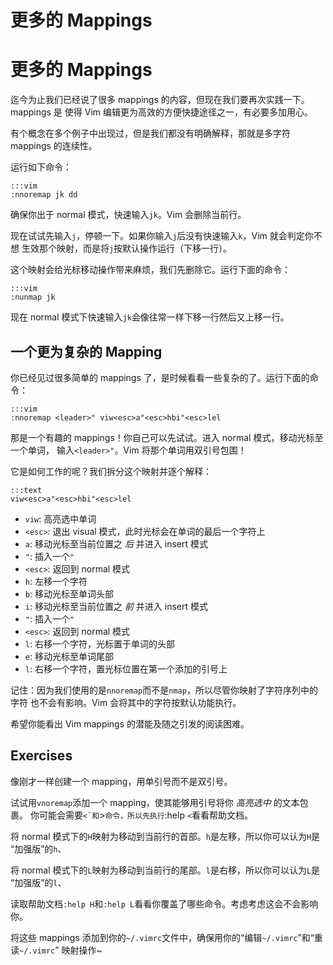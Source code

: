 # 更多的 Mappings

# 更多的 Mappings

迄今为止我们已经说了很多 mappings 的内容，但现在我们要再次实践一下。mappings 是 使得 Vim 编辑更为高效的方便快捷途径之一，有必要多加用心。

有个概念在多个例子中出现过，但是我们都没有明确解释，那就是多字符 mappings 的连续性。

运行如下命令：

```
:::vim
:nnoremap jk dd 
```

确保你出于 normal 模式，快速输入`jk`。Vim 会删除当前行。

现在试试先输入`j`，停顿一下。如果你输入`j`后没有快速输入`k`，Vim 就会判定你不想 生效那个映射，而是将`j`按默认操作运行（下移一行）。

这个映射会给光标移动操作带来麻烦，我们先删除它。运行下面的命令：

```
:::vim
:nunmap jk 
```

现在 normal 模式下快速输入`jk`会像往常一样下移一行然后又上移一行。

## 一个更为复杂的 Mapping

你已经见过很多简单的 mappings 了，是时候看看一些复杂的了。运行下面的命令：

```
:::vim
:nnoremap <leader>" viw<esc>a"<esc>hbi"<esc>lel 
```

那是一个有趣的 mappings！你自己可以先试试。进入 normal 模式，移动光标至一个单词， 输入`<leader>"`。Vim 将那个单词用双引号包围！

它是如何工作的呢？我们拆分这个映射并逐个解释：

```
:::text
viw<esc>a"<esc>hbi"<esc>lel 
```

*   `viw`: 高亮选中单词
*   `<esc>`: 退出 visual 模式，此时光标会在单词的最后一个字符上
*   `a`: 移动光标至当前位置之 *后* 并进入 insert 模式
*   `"`: 插入一个`"`
*   `<esc>`: 返回到 normal 模式
*   `h`: 左移一个字符
*   `b`: 移动光标至单词头部
*   `i`: 移动光标至当前位置之 *前* 并进入 insert 模式
*   `"`: 插入一个`"`
*   `<esc>`: 返回到 normal 模式
*   `l`: 右移一个字符，光标置于单词的头部
*   `e`: 移动光标至单词尾部
*   `l`: 右移一个字符，置光标位置在第一个添加的引号上

记住：因为我们使用的是`nnoremap`而不是`nmap`，所以尽管你映射了字符序列中的字符 也不会有影响。Vim 会将其中的字符按默认功能执行。

希望你能看出 Vim mappings 的潜能及随之引发的阅读困难。

## Exercises

像刚才一样创建一个 mapping，用单引号而不是双引号。

试试用`vnoremap`添加一个 mapping，使其能够用引号将你 *高亮选中* 的文本包裹。 你可能会需要``<`和``>`命令，所以先执行`:help `<`看看帮助文档。

将 normal 模式下的`H`映射为移动到当前行的首部。`h`是左移，所以你可以认为`H`是 “加强版”的`h`、

将 normal 模式下的`L`映射为移动到当前行的尾部。`l`是右移，所以你可以认为`L`是 “加强版”的`l`、

读取帮助文档`:help H`和`:help L`看看你覆盖了哪些命令。考虑考虑这会不会影响你。

将这些 mappings 添加到你的`~/.vimrc`文件中，确保用你的“编辑`~/.vimrc`”和“重读`~/.vimrc`” 映射操作~